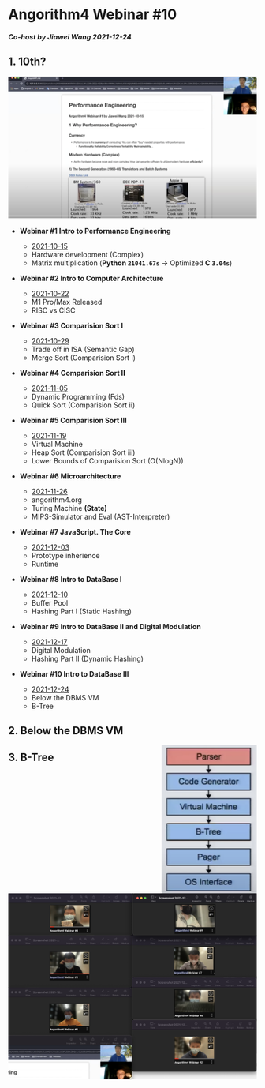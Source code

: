 # Angorithm4 Webinar #10

##### Co-host by Jiawei Wang 2021-12-24

## 1. 10th? 

![1st](Sources/1st.png)

* **Webinar #1 Intro to Performance Engineering**
    * [2021-10-15](https://github.com/Angorithm4/Webinar/tree/main/2021-10-15/Angold4%231.md)
    * Hardware development (Complex)
    * Matrix multiplication (**Python `21041.67s`** -> Optimized **C `3.04s`**)

* **Webinar #2 Intro to Computer Architecture**
    * [2021-10-22](https://github.com/Angorithm4/Webinar/blob/main/2021-10-22/Angold4%232.md)
    * M1 Pro/Max Released
    * RISC vs CISC

* **Webinar #3 Comparision Sort I**
    * [2021-10-29](https://github.com/Angorithm4/Webinar/blob/main/2021-10-29/Angold4%233.md)
    * Trade off in ISA (Semantic Gap)
    * Merge Sort (Comparision Sort i)

* **Webinar #4 Comparision Sort II**
    * [2021-11-05](https://github.com/Angorithm4/Webinar/blob/main/2021-11-05/Angold4%234.md)
    * Dynamic Programming (Fds)
    * Quick Sort (Comparision Sort ii)

* **Webinar #5 Comparision Sort III**
    * [2021-11-19](https://github.com/Angorithm4/Webinar/blob/main/2021-11-19/Angold4%235.md)
    * Virtual Machine 
    * Heap Sort (Comparision Sort iii)
    * Lower Bounds of Comparision Sort (O(NlogN))

* **Webinar #6 Microarchitecture**
    * [2021-11-26](https://github.com/Angorithm4/Webinar/blob/main/2021-11-26/Angold4%236.md)
    * angorithm4.org
    * Turing Machine **(State)**
    * MIPS-Simulator and Eval (AST-Interpreter)

* **Webinar #7 JavaScript. The Core**
    * [2021-12-03](https://github.com/Angorithm4/Webinar/blob/main/2021-12-03/JSCore.md)
    * Prototype inherience
    * Runtime

* **Webinar #8 Intro to DataBase I**
    * [2021-12-10](https://github.com/Angorithm4/Webinar/blob/main/2021-12-10/Angold4%238.md)
    * Buffer Pool
    * Hashing Part I (Static Hashing)

* **Webinar #9 Intro to DataBase II and Digital Modulation**
    * [2021-12-17](https://github.com/Angorithm4/Webinar/blob/main/2021-12-17/Angold4%239.md)
    * Digital Modulation 
    * Hashing Part II (Dynamic Hashing)

* **Webinar #10 Intro to DataBase III**
    * [2021-12-24](https://github.com/Angorithm4/Webinar/blob/main/2021-12-24/Angold4%2310.md)
    * Below the DBMS VM
    * B-Tree


## 2. Below the DBMS VM

<img src="Sources/sqlite.png" align="right" weight="100" height="300"/>
















## 3. B-Tree


















![10th](Sources/10th.png)


